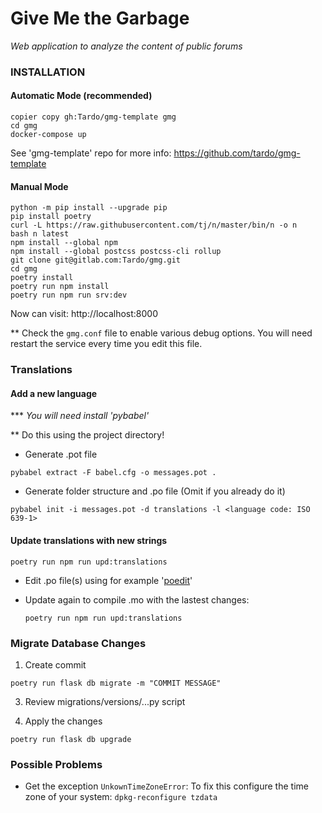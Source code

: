 # Give Me the Garbage

_Web application to analyze the content of public forums_

### INSTALLATION

#### Automatic Mode (recommended)

```shell
copier copy gh:Tardo/gmg-template gmg
cd gmg
docker-compose up
```

See 'gmg-template' repo for more info: https://github.com/tardo/gmg-template

#### Manual Mode

```shell
python -m pip install --upgrade pip
pip install poetry
curl -L https://raw.githubusercontent.com/tj/n/master/bin/n -o n
bash n latest
npm install --global npm
npm install --global postcss postcss-cli rollup
git clone git@gitlab.com:Tardo/gmg.git
cd gmg
poetry install
poetry run npm install
poetry run npm run srv:dev
```

Now can visit: http://localhost:8000

\*\* Check the `gmg.conf` file to enable various debug options. You will need
restart the service every time you edit this file.

### Translations

#### Add a new language

\*\*\* _You will need install 'pybabel'_

\*\* Do this using the project directory!

- Generate .pot file

```shell
pybabel extract -F babel.cfg -o messages.pot .
```

- Generate folder structure and .po file (Omit if you already do it)

```shell
pybabel init -i messages.pot -d translations -l <language code: ISO 639-1>
```

#### Update translations with new strings

```shell
poetry run npm run upd:translations
```

- Edit .po file(s) using for example '[poedit](http://poedit.net/download)'

- Update again to compile .mo with the lastest changes:
  ```shell
  poetry run npm run upd:translations
  ```

### Migrate Database Changes

1. Create commit

```shell
poetry run flask db migrate -m "COMMIT MESSAGE"
```

3. Review migrations/versions/...py script

4. Apply the changes

```shell
poetry run flask db upgrade
```

### Possible Problems

- Get the exception `UnkownTimeZoneError`: To fix this configure the time zone
  of your system: `dpkg-reconfigure tzdata`
